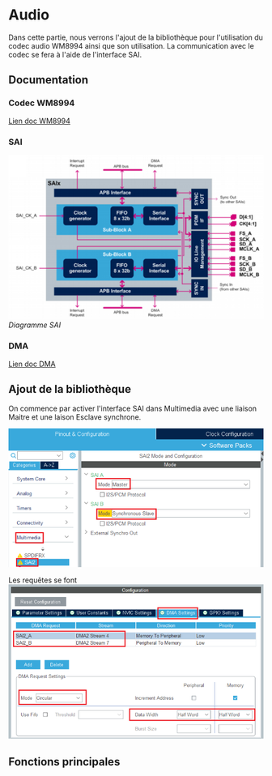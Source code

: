 # Audio

Dans cette partie, nous verrons l'ajout de la bibliothèque pour l'utilisation du codec audio WM8994 ainsi que son utilisation.
La communication avec le codec se fera à l'aide de l'interface SAI.

## Documentation 

### Codec WM8994

[Lien doc WM8994](https://www.mouser.com/datasheet/2/76/WM8994_ProductBrief_2-217999.pdf)

### SAI

![Diagramme SAI](img/audio/sai_diagram.png)
*Diagramme SAI*

### DMA
[Lien doc DMA](https://www.st.com/content/ccc/resource/training/technical/product_training/group0/ce/9e/fe/44/e5/62/45/34/STM32F7_System_DMA/files/STM32F7_System_DMA.pdf/jcr:content/translations/en.STM32F7_System_DMA.pdf)
## Ajout de la bibliothèque

On commence par activer l'interface SAI dans Multimedia avec une liaison Maitre et une laison Esclave synchrone.

![Diagramme SAI](img/audio/config_sai.png)

Les requêtes se font 
![Diagramme SAI](img/audio/config_sai_2.png)

## Fonctions principales